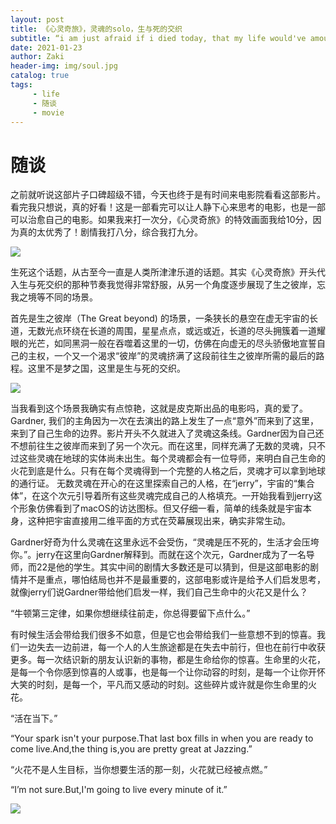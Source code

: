 ```yaml
---
layout: post
title: 《心灵奇旅》，灵魂的solo，生与死的交织
subtitle: “i am just afraid if i died today, that my life would've amounted to nothing"
date: 2021-01-23
author: Zaki
header-img: img/soul.jpg
catalog: true
tags:
     - life
     - 随谈
     - movie
---
```


# 随谈

之前就听说这部片子口碑超级不错，今天也终于是有时间来电影院看看这部影片。看完我只想说，真的好看！这是一部看完可以让人静下心来思考的电影，也是一部可以治愈自己的电影。如果我来打一次分，《心灵奇旅》的特效画面我给10分，因为真的太优秀了！剧情我打八分，综合我打九分。

![](https://tva1.sinaimg.cn/large/008eGmZEgy1gmyk8k221qj30u00clglw.jpg)

生死这个话题，从古至今一直是人类所津津乐道的话题。其实《心灵奇旅》开头代入生与死交织的那种节奏我觉得非常舒服，从另一个角度逐步展现了生之彼岸，忘我之境等不同的场景。

首先是生之彼岸（The Great beyond) 的场景，一条狭长的悬空在虚无宇宙的长道，无数光点环绕在长道的周围，星星点点，或远或近，长道的尽头拥簇着一道耀眼的光芒，如同黑洞一般在吞噬着这里的一切，仿佛在向虚无的尽头骄傲地宣誓自己的主权，一个又一个渴求“彼岸”的灵魂挤满了这段前往生之彼岸所需的最后的路程。这里不是梦之国，这里是生与死的交织。

![](https://tva1.sinaimg.cn/large/008eGmZEgy1gmyk980r8bj30u00cl0ui.jpg)

当我看到这个场景我确实有点惊艳，这就是皮克斯出品的电影吗，真的爱了。Gardner, 我们的主角因为一次在去演出的路上发生了一点“意外”而来到了这里，来到了自己生命的边界。影片开头不久就进入了灵魂这条线。Gardner因为自己还不想前往生之彼岸而来到了另一个次元。而在这里，同样充满了无数的灵魂，只不过这些灵魂在地球的实体尚未出生。每个灵魂都会有一位导师，来明白自己生命的火花到底是什么。只有在每个灵魂得到一个完整的人格之后，灵魂才可以拿到地球的通行证。
无数灵魂在开心的在这里探索自己的人格，在“jerry”，宇宙的“集合体”，在这个次元引导着所有这些灵魂完成自己的人格填充。一开始我看到jerry这个形象仿佛看到了macOS的访达图标。但又仔细一看，简单的线条就是宇宙本身，这种把宇宙直接用二维平面的方式在荧幕展现出来，确实非常生动。

Gardner好奇为什么灵魂在这里永远不会受伤，“灵魂是压不死的，生活才会压垮你。”。jerry在这里向Gardner解释到。而就在这个次元，Gardner成为了一名导师，而22是他的学生。其实中间的剧情大多数还是可以猜到，但是这部电影的剧情并不是重点，哪怕结局也并不是最重要的，这部电影或许是给予人们启发思考，就像jerry们说Gardner带给他们启发一样，我们自己生命中的火花又是什么？

“牛顿第三定律，如果你想继续往前走，你总得要留下点什么。” 

有时候生活会带给我们很多不如意，但是它也会带给我们一些意想不到的惊喜。我们一边失去一边前进，每一个人的人生旅途都是在失去中前行，但也在前行中收获更多。每一次结识新的朋友认识新的事物，都是生命给你的惊喜。生命里的火花，是每一个令你感到惊喜的人或事，也是每一个让你动容的时刻，是每一个让你开怀大笑的时刻，是每一个，平凡而又感动的时刻。这些碎片或许就是你生命里的火花。

“活在当下。”

“Your spark isn't your purpose.That last box fills in when you are ready to come live.And,the thing is,you are pretty great at Jazzing.”

“火花不是人生目标，当你想要生活的那一刻，火花就已经被点燃。”

“I’m not sure.But,I'm going to live every minute of it.”

![](https://tva1.sinaimg.cn/large/008eGmZEgy1gmykchcgkqj30xm0u0419.jpg)




